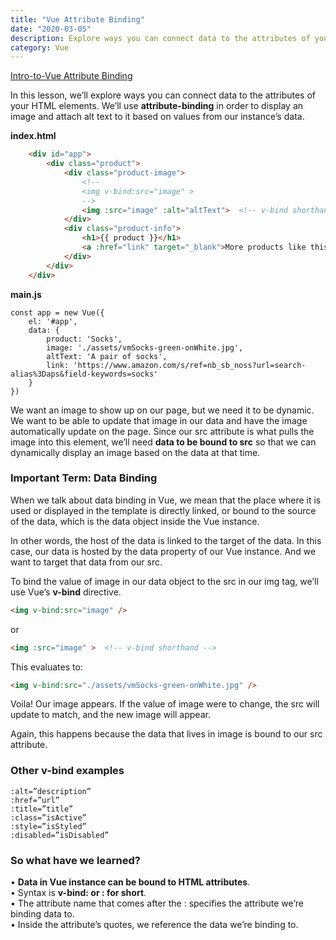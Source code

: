 ```yaml
---
title: "Vue Attribute Binding"
date: "2020-03-05"
description: Explore ways you can connect data to the attributes of your HTML elements
category: Vue
---
```


[Intro-to-Vue Attribute Binding](https://www.vuemastery.com/courses/intro-to-vue-js/attribute-binding)

In this lesson, we’ll explore ways you can connect data to the attributes of your HTML elements. We’ll use **attribute-binding** in order to display an image and attach alt text to it based on values from our instance’s data.

**index.html**
```html
    <div id="app">
        <div class="product">
            <div class="product-image">
                <!-- 
                <img v-bind:src="image" >
                -->
                <img :src="image" :alt="altText">  <!-- v-bind shorthand -->
            </div>
            <div class="product-info">
                <h1>{{ product }}</h1>
                <a :href="link" target="_blank">More products like this</a>
            </div>
        </div>
    </div>
```
**main.js**
```
const app = new Vue({
    el: '#app',
    data: {
        product: 'Socks',
        image: './assets/vmSocks-green-onWhite.jpg',
        altText: 'A pair of socks',
        link: 'https://www.amazon.com/s/ref=nb_sb_noss?url=search-alias%3Daps&field-keywords=socks'
    }
})
```
We want an image to show up on our page, but we need it to be dynamic. We want to be able to update that image in our data and have the image automatically update on the page. Since our src attribute is what pulls the image into this element, we’ll need **data to be bound to src** so that we can dynamically display an image based on the data at that time.

### Important Term: Data Binding

When we talk about data binding in Vue, we mean that the place where it is used or displayed in the template is directly linked, or bound to the source of the data, which is the data object inside the Vue instance.

In other words, the host of the data is linked to the target of the data. In this case, our data is hosted by the data property of our Vue instance. And we want to target that data from our src.

To bind the value of image in our data object to the src in our img tag, we’ll use Vue’s **v-bind** directive.
```html
<img v-bind:src="image" />
```
or
```html
<img :src="image" >  <!-- v-bind shorthand -->
```
This evaluates to:
```html
<img v-bind:src="./assets/vmSocks-green-onWhite.jpg" />
```

Voila! Our image appears. If the value of image were to change, the src will update to match, and the new image will appear.

Again, this happens because the data that lives in image is bound to our src attribute.

### Other v-bind examples
```
:alt=”description”
:href=”url”
:title=”title”
:class=”isActive”
:style=”isStyled”
:disabled=”isDisabled”
```
### So what have we learned?  
•	**Data in Vue instance can be bound to HTML attributes**.   
•	Syntax is **v-bind: or : for short**.   
•	The attribute name that comes after the : specifies the attribute we’re binding data to.   
•	Inside the attribute’s quotes, we reference the data we’re binding to.   
